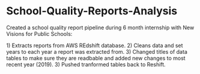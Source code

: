 # School-Quality-Reports-Analysis

Created a school quality report pipeline during 6 month internship with New Visions for Public Schools:
<p>
  1) Extracts reports from AWS REdshift database.
  2) Cleans data and set years to each year a report was extracted from. 
  3) Changed titles of data tables to make sure they are readbable and added new changes to most recent year (2019).
  3) Pushed tranformed tables back to Reshift. 
